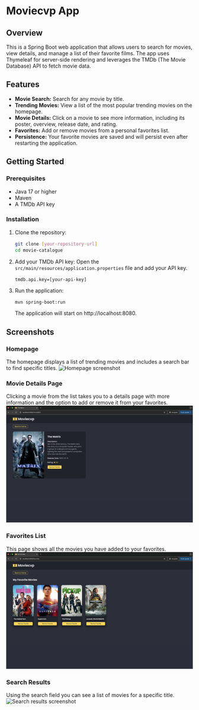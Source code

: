 # Moviecvp App
## Overview
This is a Spring Boot web application that allows users to search for movies, view details, and manage a list of their favorite films. The app uses Thymeleaf for server-side rendering and leverages the TMDb (The Movie Database) API to fetch movie data.

## Features
- **Movie Search:** Search for any movie by title.
- **Trending Movies:** View a list of the most popular trending movies on the homepage.
- **Movie Details:** Click on a movie to see more information, including its poster, overview, release date, and rating.
- **Favorites:** Add or remove movies from a personal favorites list.
- **Persistence:** Your favorite movies are saved and will persist even after restarting the application.

## Getting Started
### Prerequisites
- Java 17 or higher
- Maven
- A TMDb API key

### Installation
1. Clone the repository:
    ```Bash
    git clone [your-repository-url]
    cd movie-catalogue
    ```
2. Add your TMDb API key:
    Open the ``src/main/resources/application.properties`` file and add your API key.
    ```Properties
    tmdb.api.key=[your-api-key]
    ```
3. Run the application:
    ```Bash
    mvn spring-boot:run
    ```
    The application will start on http://localhost:8080.

## Screenshots
### Homepage
The homepage displays a list of trending movies and includes a search bar to find specific titles.
![Homepage screenshot](/screenshots/movies-list.png)
### Movie Details Page
Clicking a movie from the list takes you to a details page with more information and the option to add or remove it from your favorites.
![Detail page screenshot](/screenshots/movie-details.png)

### Favorites List
This page shows all the movies you have added to your favorites.
![Favorist list view screenshot](/screenshots/favorites.png)

### Search Results
Using the search field you can see a list of movies for a specific title.
![Search results screenshot](/screenshots/search.png)
